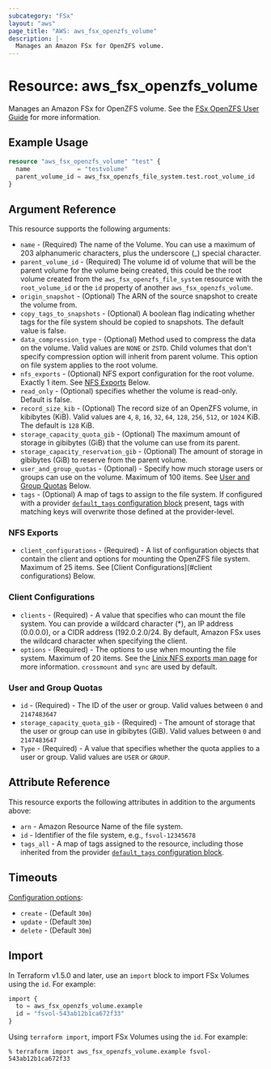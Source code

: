 ```yaml
---
subcategory: "FSx"
layout: "aws"
page_title: "AWS: aws_fsx_openzfs_volume"
description: |-
  Manages an Amazon FSx for OpenZFS volume.
---
```


# Resource: aws_fsx_openzfs_volume

Manages an Amazon FSx for OpenZFS volume.
See the [FSx OpenZFS User Guide](https://docs.aws.amazon.com/fsx/latest/OpenZFSGuide/what-is-fsx.html) for more information.

## Example Usage

```terraform
resource "aws_fsx_openzfs_volume" "test" {
  name             = "testvolume"
  parent_volume_id = aws_fsx_openzfs_file_system.test.root_volume_id
}
```

## Argument Reference

This resource supports the following arguments:

* `name` - (Required) The name of the Volume. You can use a maximum of 203 alphanumeric characters, plus the underscore (_) special character.
* `parent_volume_id` - (Required) The volume id of volume that will be the parent volume for the volume being created, this could be the root volume created from the `aws_fsx_openzfs_file_system` resource with the `root_volume_id` or the `id` property of another `aws_fsx_openzfs_volume`.
* `origin_snapshot` - (Optional) The ARN of the source snapshot to create the volume from.
* `copy_tags_to_snapshots` - (Optional) A boolean flag indicating whether tags for the file system should be copied to snapshots. The default value is false.
* `data_compression_type` - (Optional) Method used to compress the data on the volume. Valid values are `NONE` or `ZSTD`. Child volumes that don't specify compression option will inherit from parent volume. This option on file system applies to the root volume.
* `nfs_exports` - (Optional) NFS export configuration for the root volume. Exactly 1 item. See [NFS Exports](#nfs-exports) Below.
* `read_only` - (Optional) specifies whether the volume is read-only. Default is false.
* `record_size_kib` - (Optional) The record size of an OpenZFS volume, in kibibytes (KiB). Valid values are `4`, `8`, `16`, `32`, `64`, `128`, `256`, `512`, or `1024` KiB. The default is `128` KiB.
* `storage_capacity_quota_gib`  - (Optional) The maximum amount of storage in gibibytes (GiB) that the volume can use from its parent.
* `storage_capacity_reservation_gib`  - (Optional) The amount of storage in gibibytes (GiB) to reserve from the parent volume.
* `user_and_group_quotas` - (Optional) - Specify how much storage users or groups can use on the volume. Maximum of 100 items. See [User and Group Quotas](#user-and-group-quotas) Below.
* `tags` - (Optional) A map of tags to assign to the file system. If configured with a provider [`default_tags` configuration block](https://registry.terraform.io/providers/hashicorp/aws/latest/docs#default_tags-configuration-block) present, tags with matching keys will overwrite those defined at the provider-level.

### NFS Exports

* `client_configurations` - (Required) - A list of configuration objects that contain the client and options for mounting the OpenZFS file system. Maximum of 25 items. See [Client Configurations](#client configurations) Below.

### Client Configurations

* `clients` - (Required) - A value that specifies who can mount the file system. You can provide a wildcard character (*), an IP address (0.0.0.0), or a CIDR address (192.0.2.0/24. By default, Amazon FSx uses the wildcard character when specifying the client.
* `options` - (Required) -  The options to use when mounting the file system. Maximum of 20 items. See the [Linix NFS exports man page](https://linux.die.net/man/5/exports) for more information. `crossmount` and `sync` are used by default.

### User and Group Quotas

* `id` - (Required) - The ID of the user or group. Valid values between `0` and `2147483647`
* `storage_capacity_quota_gib` - (Required) - The amount of storage that the user or group can use in gibibytes (GiB). Valid values between `0` and `2147483647`
* `Type` - (Required) - A value that specifies whether the quota applies to a user or group. Valid values are `USER` or `GROUP`.

## Attribute Reference

This resource exports the following attributes in addition to the arguments above:

* `arn` - Amazon Resource Name of the file system.
* `id` - Identifier of the file system, e.g., `fsvol-12345678`
* `tags_all` - A map of tags assigned to the resource, including those inherited from the provider [`default_tags` configuration block](https://registry.terraform.io/providers/hashicorp/aws/latest/docs#default_tags-configuration-block).

## Timeouts

[Configuration options](https://developer.hashicorp.com/terraform/language/resources/syntax#operation-timeouts):

* `create` - (Default `30m`)
* `update` - (Default `30m`)
* `delete` - (Default `30m`)

## Import

In Terraform v1.5.0 and later, use an `import` block to import FSx Volumes using the `id`. For example:

```terraform
import {
  to = aws_fsx_openzfs_volume.example
  id = "fsvol-543ab12b1ca672f33"
}
```

Using `terraform import`, import FSx Volumes using the `id`. For example:

```console
% terraform import aws_fsx_openzfs_volume.example fsvol-543ab12b1ca672f33
```
